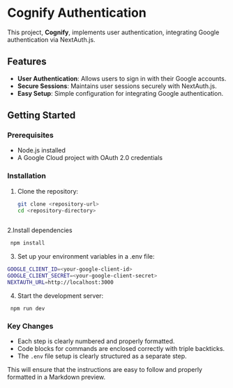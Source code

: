 # Cognify Authentication

This project, **Cognify**, implements user authentication, integrating Google authentication via NextAuth.js.

## Features

- **User Authentication**: Allows users to sign in with their Google accounts.
- **Secure Sessions**: Maintains user sessions securely with NextAuth.js.
- **Easy Setup**: Simple configuration for integrating Google authentication.

## Getting Started

### Prerequisites

- Node.js installed
- A Google Cloud project with OAuth 2.0 credentials

### Installation

1. Clone the repository:

   ```bash
   git clone <repository-url>
   cd <repository-directory>
  

2.Install dependencies
```bash
 npm install
```
3. Set up your environment variables in a .env file:
```bash
GOOGLE_CLIENT_ID=<your-google-client-id>
GOOGLE_CLIENT_SECRET=<your-google-client-secret>
NEXTAUTH_URL=http://localhost:3000
```
4. Start the development server:

```
 npm run dev

```
### Key Changes

- Each step is clearly numbered and properly formatted.
- Code blocks for commands are enclosed correctly with triple backticks.
- The `.env` file setup is clearly structured as a separate step.

This will ensure that the instructions are easy to follow and properly formatted in a Markdown preview.
